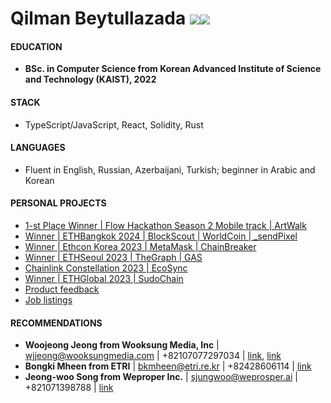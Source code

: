 # Qilman Beytullazada [![](https://img.shields.io/badge/-LinkedIn-0A66C2?style=flat-square&logo=LinkedIn&logoColor=ffffff)](https://www.linkedin.com/in/gylmanbm/)<a href="mailto:gylmanbm@gmail.com"><img src="https://img.shields.io/badge/-Gmail-EA4335?style=flat-square&logo=Gmail&logoColor=ffffff"/></a>

#### EDUCATION

- **BSc. in Computer Science from Korean Advanced Institute of Science and Technology (KAIST), 2022**

#### STACK

- TypeScript/JavaScript, React, Solidity, Rust

#### LANGUAGES

- Fluent in English, Russian, Azerbaijani, Turkish; beginner in Arabic and Korean  

#### PERSONAL PROJECTS

- [1-st Place Winner | Flow Hackathon Season 2 Mobile track | ArtWalk](https://devfolio.co/projects/artwalk-f198)
- [Winner | ETHBangkok 2024 | BlockScout | WorldCoin | _sendPixel](https://ethglobal.com/showcase/sendpixel-85a0w) 
- [Winner | Ethcon Korea 2023 | MetaMask | ChainBreaker](https://devfolio.co/projects/chainbreaker-c5f6)
- [Winner | ETHSeoul 2023 | TheGraph | GAS](https://devfolio.co/projects/global-attendance-score-gas-7ee5)
- [Chainlink Constellation 2023 | EcoSync](https://devpost.com/software/ecosync-3gzf5t?ref_content=my-projects-tab&ref_feature=my_projects)
- [Winner | ETHGlobal 2023 | SudoChain](https://github.com/gylman/SudoChain)
- [Product feedback](https://gylman-product-feedback.netlify.app/)
- [Job listings](https://app.netlify.com/sites/gylman-job-listings/overview)

#### RECOMMENDATIONS

- **Woojeong Jeong from Wooksung Media, Inc** | wjjeong@wooksungmedia.com | +82107077297034 | [link](https://drive.google.com/file/d/1QLb96-kXBJjXHTaMb8jngsnbMUnh_Brq/view), [link](https://drive.google.com/file/d/1HHiuEa8lD_fwjqeVRAM0pK5DQH849Iqv/view)
- **Bongki Mheen from ETRI** | bkmheen@etri.re.kr | +82428606114 | [link](https://drive.google.com/file/d/15MhbkteuzFfwTCMwTH4reMTcriB7nhgL/view)
- **Jeong-woo Song from Weproper Inc.** | sjungwoo@weprosper.ai | +821071398788 | [link](https://drive.google.com/file/d/1J2bNpVNcZHqOK-wJZUtlKqDq1UYpEsHP/view?usp=sharing)
